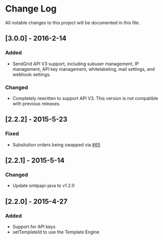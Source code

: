 # Change Log
All notable changes to this project will be documented in this file.

## [3.0.0] - 2016-2-14
### Added
- SendGrid API V3 support, including subuser management, IP management, API key
management, whitelabeling, mail settings, and webhook settings.

### Changed
- Completely rewritten to support API V3. This version is not compatible with
previous releases.

## [2.2.2] - 2015-5-23
### Fixed
- Subsitution orders being swapped via [#65](https://github.com/sendgrid/sendgrid-java/pull/65)

## [2.2.1] - 2015-5-14
### Changed
- Update smtpapi-java to v1.2.0

## [2.2.0] - 2015-4-27
### Added
- Support for API keys
- setTemplateId to use the Template Engine
